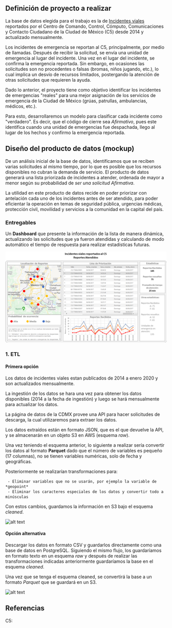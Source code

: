 
## Definición de proyecto a realizar

La base de datos elegida para el trabajo es la de [Incidentes viales](https://datos.cdmx.gob.mx/explore/dataset/incidentes-viales-c5/table/?disjunctive.incidente_c4) reportados por el Centro de Comando, Control, Cómputo, Comunicaciones y Contacto Ciudadano de la Ciudad de México (C5) desde 2014 y actualizado mensualmente.

Los incidentes de emergencia se reportan al C5, principalmente, por medio de llamadas. Después de recibir la solicitud, se envía una unidad de emergencia al lugar del incidente. Una vez en el lugar del incidente, se confirma la emergencia reportada. Sin embargo, en ocasiones las solicitudes son no procedentes o falsas (bromas, niños jugando, etc.), lo cual implica un desvío de recursos limitados, postergando la atención de otras solicitudes que requieren la ayuda.

Dado lo anterior, el proyecto tiene como objetivo identificar los incidentes de emergencias "reales" para una mejor asignación de los servicios de emergencia de la Ciudad de México (grúas, patrullas, ambulancias, médicos, etc.). 

Para esto, desarrollaremos un modelo para clasificar cada incidente como "verdadero". Es decir, que el código de cierre sea *Afirmativo*, pues este identifica cuando una unidad de emergencias fue despachada, llego al lugar de los hechos y confirmo la emergencia reportada.


## Diseño del producto de datos (mockup)

De un análisis inicial de la base de datos, identificamos que se reciben varias solicitudes al mismo tiempo, por lo que es posible que los recursos disponibles no cubran la demanda de servicio. El producto de datos generará una lista priorizada de incidentes a atender, ordenada de mayor a menor según su  probabilidad de *ser una solicitud Afirmativa*.  

La utilidad en este producto de datos recide en poder priorizar con antelación cada uno de los incidentes antes de ser atendido, para poder eficientar la operación en temas de seguridad pública, urgencias médicas, protección civil, movilidad y servicios a la comunidad en la capital del país.


### Entregables

Un **Dashboard** que presente la información de la lista de manera dinámica, actualizando las solicitudes que ya fueron atendidas y calculando de modo automático el tiempo de respuesta para realizar estadísticas futuras.

![alt text](https://github.com/brunocgf/Productos_de_Datos_2020/blob/master/imagenes/mockup1.png)

### 1. ETL

####  Primera opción

Los datos de incidentes viales estan publicados de 2014 a enero 2020 y son actualizados mensualmente.

La ingestión de los datos se hara una vez para obtener los datos disponibles (2014 a la fecha de ingestión) y luego se hará mensualmente para actualizar los datos.

La página de datos de la CDMX provee una API para hacer solicitudes de descarga, la cual utilizaremos para extraer los datos.

Los datos extraídos están en formato JSON, que es el que devuelve la API, y se almacenarán en un objeto S3 en AWS (esquema *raw*).

Una vez teniendo el esquema anterior, lo siguiente a realizar sería convertir los datos al formato **Parquet** dado que el número de variables es pequeño (17 columnas), no se tienen variables numéricas, solo de fecha y geográficas.

Posteriormente se realizarían transformaciones para:
     
     - Eliminar variables que no se usarán, por ejemplo la variable de *geopoint*
     - Eliminar los caracteres especiales de los datos y convertir todo a minúsculas

Con estos cambios, guardamos la información en S3 bajo el esquema *cleaned*.

![alt text](https://github.com/brunocgf/Productos_de_Datos_2020/blob/master/imagenes/etl_op1.jpg)

####  Opción alternativa

Descargar los datos en formato CSV y guardarlos directamente como una base de datos en PostgreSQL. Siguiendo el mismo flujo, los guardaríamos en formato texto en un esquema *raw* y después de realizar las transformaciones indicadas anteriormente guardaríamos la base en el esquema *cleaned*.

Una vez que se tenga el esquema cleaned, se convertirá la base a un formato *Parquet* que se guardará en un S3.

![alt text](https://github.com/brunocgf/Productos_de_Datos_2020/blob/master/imagenes/etl_op2.jpg)

## Referencias

C5:
